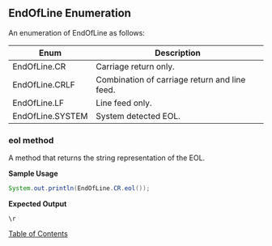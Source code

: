 ## EndOfLine Enumeration

An enumeration of EndOfLine as follows:

| Enum             | Description                                   |
| ---------------- | --------------------------------------------- |
| EndOfLine.CR     | Carriage return only.                         |
| EndOfLine.CRLF   | Combination of carriage return and line feed. |
| EndOfLine.LF     | Line feed only.                               |
| EndOfLine.SYSTEM | System detected EOL.                          |

### eol method

A method that returns the string representation of the EOL.

**Sample Usage**

```java
System.out.println(EndOfLine.CR.eol());
```

**Expected Output**

```
\r
```

[Table of Contents](USER_GUIDE_TOC.md)
